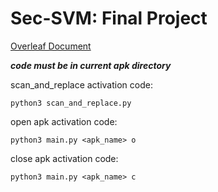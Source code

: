 # Sec-SVM: Final Project

[Overleaf Document](https://www.overleaf.com/read/fnqvkdtqjjnj)

***code must be in current apk directory***

scan_and_replace activation code: 


```python3 scan_and_replace.py```

open apk activation code: 


```python3 main.py <apk_name> o```

close apk activation code: 


```python3 main.py <apk_name> c```
